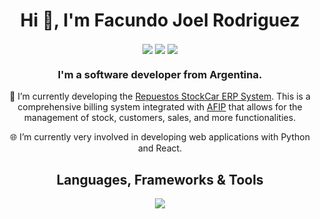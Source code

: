 <div align="center">

# Hi 👋, I'm Facundo Joel Rodriguez

<p align="center">
<a href="mailto:facurodri00@gmail.com" target="blank"><img align="center" src="https://img.shields.io/badge/Gmail-D14836?style=for-the-badge&logo=gmail&logoColor=white"/></a>
<a href="https://www.linkedin.com/in/facundo-joel-rodriguez/" target="blank"><img align="center" src="https://custom-icon-badges.demolab.com/badge/LinkedIn-0A66C2?logo=linkedin-white&logoColor=fff&style=for-the-badge"/></a>
<a href="https://facurodrij.github.io/" target="_blank"><img align="center" src="https://img.shields.io/badge/Portfolio-FF5722?style=for-the-badge&logo=todoist&logoColor=white" target="_blank" /></a>
</p>

### I'm a software developer from Argentina.

🔭 I’m currently developing the [Repuestos StockCar ERP System](https://github.com/facurodrij/stockcar-gestion). This is a comprehensive billing system integrated with [AFIP](https://www.afip.gob.ar/) that allows for the management of stock, customers, sales, and more functionalities.

🌐 I’m currently very involved in developing web applications with Python and React.

## Languages, Frameworks & Tools

<img src="https://skillicons.dev/icons?i=python,javascript,cs,java,django,flask,net,react,sqlite,postgres,mysql,git,linux,docker" />

</div>
